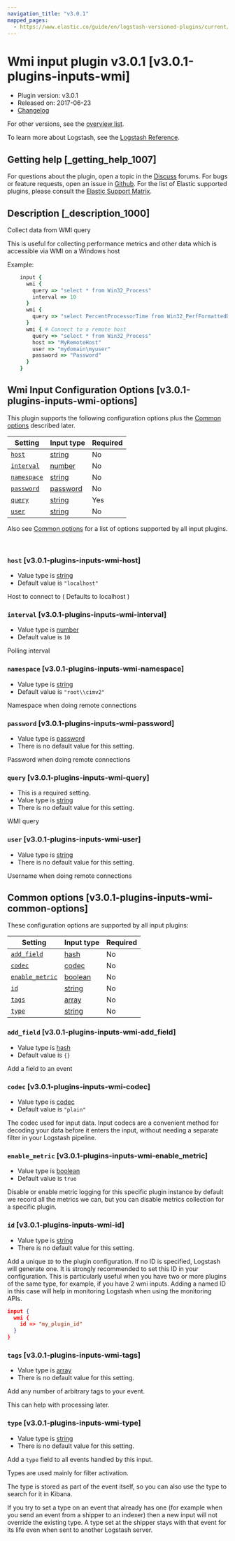 ```yaml
---
navigation_title: "v3.0.1"
mapped_pages:
  - https://www.elastic.co/guide/en/logstash-versioned-plugins/current/v3.0.1-plugins-inputs-wmi.html
---
```


# Wmi input plugin v3.0.1 [v3.0.1-plugins-inputs-wmi]


* Plugin version: v3.0.1
* Released on: 2017-06-23
* [Changelog](https://github.com/logstash-plugins/logstash-input-wmi/blob/v3.0.1/CHANGELOG.md)

For other versions, see the [overview list](input-wmi-index.md).

To learn more about Logstash, see the [Logstash Reference](logstash://reference/index.md).

## Getting help [_getting_help_1007]

For questions about the plugin, open a topic in the [Discuss](http://discuss.elastic.co) forums. For bugs or feature requests, open an issue in [Github](https://github.com/logstash-plugins/logstash-input-wmi). For the list of Elastic supported plugins, please consult the [Elastic Support Matrix](https://www.elastic.co/support/matrix#matrix_logstash_plugins).


## Description [_description_1000]

Collect data from WMI query

This is useful for collecting performance metrics and other data which is accessible via WMI on a Windows host

Example:

```ruby
    input {
      wmi {
        query => "select * from Win32_Process"
        interval => 10
      }
      wmi {
        query => "select PercentProcessorTime from Win32_PerfFormattedData_PerfOS_Processor where name = '_Total'"
      }
      wmi { # Connect to a remote host
        query => "select * from Win32_Process"
        host => "MyRemoteHost"
        user => "mydomain\myuser"
        password => "Password"
      }
    }
```


## Wmi Input Configuration Options [v3.0.1-plugins-inputs-wmi-options]

This plugin supports the following configuration options plus the [Common options](v3-0-1-plugins-inputs-wmi.md#v3.0.1-plugins-inputs-wmi-common-options) described later.

| Setting | Input type | Required |
| --- | --- | --- |
| [`host`](v3-0-1-plugins-inputs-wmi.md#v3.0.1-plugins-inputs-wmi-host) | [string](logstash://reference/configuration-file-structure.md#string) | No |
| [`interval`](v3-0-1-plugins-inputs-wmi.md#v3.0.1-plugins-inputs-wmi-interval) | [number](logstash://reference/configuration-file-structure.md#number) | No |
| [`namespace`](v3-0-1-plugins-inputs-wmi.md#v3.0.1-plugins-inputs-wmi-namespace) | [string](logstash://reference/configuration-file-structure.md#string) | No |
| [`password`](v3-0-1-plugins-inputs-wmi.md#v3.0.1-plugins-inputs-wmi-password) | [password](logstash://reference/configuration-file-structure.md#password) | No |
| [`query`](v3-0-1-plugins-inputs-wmi.md#v3.0.1-plugins-inputs-wmi-query) | [string](logstash://reference/configuration-file-structure.md#string) | Yes |
| [`user`](v3-0-1-plugins-inputs-wmi.md#v3.0.1-plugins-inputs-wmi-user) | [string](logstash://reference/configuration-file-structure.md#string) | No |

Also see [Common options](v3-0-1-plugins-inputs-wmi.md#v3.0.1-plugins-inputs-wmi-common-options) for a list of options supported by all input plugins.

 

### `host` [v3.0.1-plugins-inputs-wmi-host]

* Value type is [string](logstash://reference/configuration-file-structure.md#string)
* Default value is `"localhost"`

Host to connect to ( Defaults to localhost )


### `interval` [v3.0.1-plugins-inputs-wmi-interval]

* Value type is [number](logstash://reference/configuration-file-structure.md#number)
* Default value is `10`

Polling interval


### `namespace` [v3.0.1-plugins-inputs-wmi-namespace]

* Value type is [string](logstash://reference/configuration-file-structure.md#string)
* Default value is `"root\\cimv2"`

Namespace when doing remote connections


### `password` [v3.0.1-plugins-inputs-wmi-password]

* Value type is [password](logstash://reference/configuration-file-structure.md#password)
* There is no default value for this setting.

Password when doing remote connections


### `query` [v3.0.1-plugins-inputs-wmi-query]

* This is a required setting.
* Value type is [string](logstash://reference/configuration-file-structure.md#string)
* There is no default value for this setting.

WMI query


### `user` [v3.0.1-plugins-inputs-wmi-user]

* Value type is [string](logstash://reference/configuration-file-structure.md#string)
* There is no default value for this setting.

Username when doing remote connections



## Common options [v3.0.1-plugins-inputs-wmi-common-options]

These configuration options are supported by all input plugins:

| Setting | Input type | Required |
| --- | --- | --- |
| [`add_field`](v3-0-1-plugins-inputs-wmi.md#v3.0.1-plugins-inputs-wmi-add_field) | [hash](logstash://reference/configuration-file-structure.md#hash) | No |
| [`codec`](v3-0-1-plugins-inputs-wmi.md#v3.0.1-plugins-inputs-wmi-codec) | [codec](logstash://reference/configuration-file-structure.md#codec) | No |
| [`enable_metric`](v3-0-1-plugins-inputs-wmi.md#v3.0.1-plugins-inputs-wmi-enable_metric) | [boolean](logstash://reference/configuration-file-structure.md#boolean) | No |
| [`id`](v3-0-1-plugins-inputs-wmi.md#v3.0.1-plugins-inputs-wmi-id) | [string](logstash://reference/configuration-file-structure.md#string) | No |
| [`tags`](v3-0-1-plugins-inputs-wmi.md#v3.0.1-plugins-inputs-wmi-tags) | [array](logstash://reference/configuration-file-structure.md#array) | No |
| [`type`](v3-0-1-plugins-inputs-wmi.md#v3.0.1-plugins-inputs-wmi-type) | [string](logstash://reference/configuration-file-structure.md#string) | No |

### `add_field` [v3.0.1-plugins-inputs-wmi-add_field]

* Value type is [hash](logstash://reference/configuration-file-structure.md#hash)
* Default value is `{}`

Add a field to an event


### `codec` [v3.0.1-plugins-inputs-wmi-codec]

* Value type is [codec](logstash://reference/configuration-file-structure.md#codec)
* Default value is `"plain"`

The codec used for input data. Input codecs are a convenient method for decoding your data before it enters the input, without needing a separate filter in your Logstash pipeline.


### `enable_metric` [v3.0.1-plugins-inputs-wmi-enable_metric]

* Value type is [boolean](logstash://reference/configuration-file-structure.md#boolean)
* Default value is `true`

Disable or enable metric logging for this specific plugin instance by default we record all the metrics we can, but you can disable metrics collection for a specific plugin.


### `id` [v3.0.1-plugins-inputs-wmi-id]

* Value type is [string](logstash://reference/configuration-file-structure.md#string)
* There is no default value for this setting.

Add a unique `ID` to the plugin configuration. If no ID is specified, Logstash will generate one. It is strongly recommended to set this ID in your configuration. This is particularly useful when you have two or more plugins of the same type, for example, if you have 2 wmi inputs. Adding a named ID in this case will help in monitoring Logstash when using the monitoring APIs.

```json
input {
  wmi {
    id => "my_plugin_id"
  }
}
```


### `tags` [v3.0.1-plugins-inputs-wmi-tags]

* Value type is [array](logstash://reference/configuration-file-structure.md#array)
* There is no default value for this setting.

Add any number of arbitrary tags to your event.

This can help with processing later.


### `type` [v3.0.1-plugins-inputs-wmi-type]

* Value type is [string](logstash://reference/configuration-file-structure.md#string)
* There is no default value for this setting.

Add a `type` field to all events handled by this input.

Types are used mainly for filter activation.

The type is stored as part of the event itself, so you can also use the type to search for it in Kibana.

If you try to set a type on an event that already has one (for example when you send an event from a shipper to an indexer) then a new input will not override the existing type. A type set at the shipper stays with that event for its life even when sent to another Logstash server.



